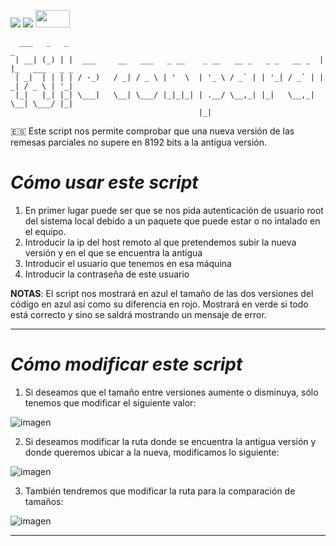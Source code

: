 ![](https://img.shields.io/badge/Shell_Script-121011?style=for-the-badge&logo=gnu-bash&logoColor=white)
![](https://img.shields.io/badge/GNU%20Bash-4EAA25?style=for-the-badge&logo=GNU%20Bash&logoColor=white)
<img src="https://user-images.githubusercontent.com/87705461/182097910-c4c560d8-750d-48ad-9aec-05e34ddb4099.png" width="55" height="28">


````
  ___   _   _                                                         _               
 | __| (_) | |  ___     __   ___   _ __    _ __   __ _   _ _   __ _  | |_   ___   _ _ 
 | _|  | | | | / -_)   / _| / _ \ | '  \  | '_ \ / _` | | '_| / _` | |  _| / _ \ | '_|
 |_|   |_| |_| \___|   \__| \___/ |_|_|_| | .__/ \__,_| |_|   \__,_|  \__| \___/ |_|  
                                          |_|
````
🇪🇸
Este script nos permite comprobar que una nueva versión de las remesas parciales no supere en 8192 bits a la antigua versión.

# _Cómo usar este script_
1. En primer lugar puede ser que se nos pida autenticación de usuario root del sistema local debido a un paquete que puede estar o no intalado en el equipo.
2. Introducir la ip del host remoto al que pretendemos subir la nueva versión y en el que se encuentra la antigua
3. Introducir el usuario que tenemos en esa máquina
4. Introducir la contraseña de este usuario

**NOTAS**: El script nos mostrará en azul el tamaño de las dos versiones del código en azul así como su diferencia en rojo. Mostrará en verde si todo está correcto y sino se saldrá mostrando un mensaje de error.

---
# _Cómo modificar este script_
1. Si deseamos que el tamaño entre versiones aumente o disminuya, sólo tenemos que modificar el siguiente valor:

![imagen](https://user-images.githubusercontent.com/87705461/183834907-53d655e5-22c6-4d8e-aefb-0aae941a5565.png)

2. Si deseamos modificar la ruta donde se encuentra la antigua versión y donde queremos ubicar a la nueva, modificamos lo siguiente:

![imagen](https://user-images.githubusercontent.com/87705461/183835177-2b4c316e-d559-4541-9dfc-16a49e9066b4.png)

3. También tendremos que modificar la ruta para la comparación de tamaños:

![imagen](https://user-images.githubusercontent.com/87705461/183835720-84e751af-a663-43d6-b3b2-2a4b887ad859.png)

---
